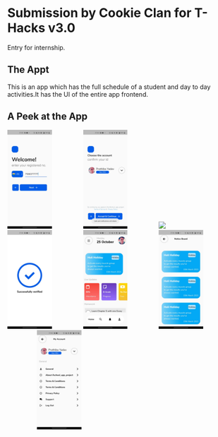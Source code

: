 # Submission by Cookie Clan for T-Hacks v3.0
Entry for internship.
<h2 align= "left"><b>The Appt</b></h2>
This is an app which has the full schedule of a student and day to day activities.It has the UI of the entire app frontend.

<h2 align= "left"><b>A Peek at the App</b></h2>

<p align="left">
<img width=20% src="screenshots/Screenshot1.jpeg"> &ensp;&ensp;&ensp;&ensp;&ensp;&ensp;&ensp;&ensp;&ensp;
<img width=20% src="screenshots/Screenshot2.jpeg"> &ensp;&ensp;&ensp;&ensp;&ensp;&ensp;&ensp;&ensp;&ensp; 
<img width=20% src="screenshotsScreenshot3.jpeg"> &ensp;&ensp;&ensp;&ensp;&ensp;&ensp;&ensp;&ensp;&ensp;
<img width=20% src="screenshots/Screenshot4.jpeg"> &ensp;&ensp;&ensp;&ensp;&ensp;&ensp;&ensp;&ensp;&ensp;
<img width=20% src="screenshots/Screenshot5.jpeg"> &ensp;&ensp;&ensp;&ensp;&ensp;&ensp;&ensp;&ensp;&ensp;
<img width=20% src="screenshots/Screenshot6.jpeg"> &ensp;&ensp;&ensp;&ensp;&ensp;&ensp;&ensp;&ensp;&ensp;
<img width=20% src="screenshots/Screenshot7.jpeg"> &ensp;&ensp;&ensp;&ensp;&ensp;&ensp;&ensp;&ensp;&ensp;  
</p>
